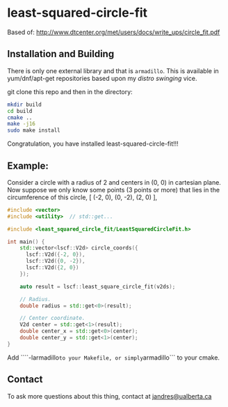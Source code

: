 # least-squared-circle-fit

Based of: http://www.dtcenter.org/met/users/docs/write_ups/circle_fit.pdf

## Installation and Building

There is only one external library and that is ```armadillo```. This is available in yum/dnf/apt-get repositories
based upon my _distro swinging_ vice.

git clone this repo and then in the directory:

```bash
mkdir build
cd build
cmake ..
make -j16
sudo make install
```

Congratulation, you have installed least-squared-circle-fit!!!

## Example:

Consider a circle with a radius of 2 and centers in (0, 0) in cartesian plane. Now suppose
we only know some points (3 points or more) that lies in the circumference of this circle, [ (-2, 0), (0, -2), (2, 0) ],

```cpp
#include <vector>
#include <utility>  // std::get...

#include <least_squared_circle_fit/LeastSquaredCircleFit.h>

int main() {
    std::vector<lscf::V2d> circle_coords({
      lscf::V2d({-2, 0}),
      lscf::V2d({0, -2}),
      lscf::V2d({2, 0})
    });

    auto result = lscf::least_square_circle_fit(v2ds);

    // Radius.
    double radius = std::get<0>(result);

    // Center coordinate.
    V2d center = std::get<1>(result);
    double center_x = std::get<0>(center);
    double center_y = std::get<1>(center);
}
```

Add ````-larmadillo``` to your Makefile, or simply ```armadillo``` to your cmake.

## Contact
To ask more questions about this thing, contact at jandres@ualberta.ca